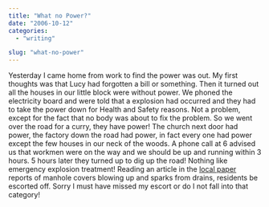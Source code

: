 ```yaml
---
title: "What no Power?"
date: "2006-10-12"
categories: 
  - "writing"

slug: "what-no-power"
---
```


Yesterday I came home from work to find the power was out. My first thoughts was that Lucy had forgotten a bill or something. Then it turned out all the houses in our little block were without power. We phoned the electricity board and were told that a explosion had occurred and they had to take the power down for Health and Safety reasons. Not a problem, except for the fact that no body was about to fix the problem. So we went over the road for a curry, they have power! The church next door had power, the factory down the road had power, in fact every one had power except the few houses in our neck of the woods. A phone call at 6 advised us that workmen were on the way and we should be up and running within 3 hours. 5 hours later they turned up to dig up the road! Nothing like emergency explosion treatment! Reading an article in the [local paper](https://www.sudburytoday.co.uk/ViewArticle2.aspx?SectionID=850&ArticleID=1818214) reports of manhole covers blowing up and sparks from drains, residents be escorted off. Sorry I must have missed my escort or do I not fall into that category!
